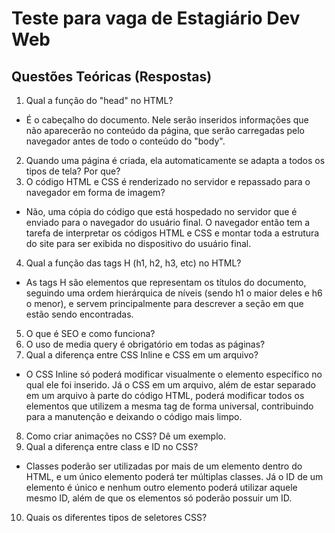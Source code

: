# Teste para vaga de Estagiário Dev Web

## Questões Teóricas (Respostas)
1. Qual a função do "head" no HTML?
* É o cabeçalho do documento. Nele serão inseridos informações que não aparecerão no conteúdo da página, que serão carregadas pelo navegador antes de todo o conteúdo do "body".
2. Quando uma página é criada, ela automaticamente se adapta a todos os tipos de tela? Por que?
3. O código HTML e CSS é renderizado no servidor e repassado para o navegador em forma de imagem?
* Não, uma cópia do código que está hospedado no servidor que é enviado para o navegador do usuário final. O navegador então tem a tarefa de interpretar os códigos HTML e CSS e montar toda a estrutura do site para ser exibida no dispositivo do usuário final.
4. Qual a função das tags H (h1, h2, h3, etc) no HTML?
* As tags H são elementos que representam os títulos do documento, seguindo uma ordem hierárquica de níveis (sendo h1 o maior deles e h6 o menor), e servem principalmente para descrever a seção em que estão sendo encontradas.
5. O que é SEO e como funciona?
6. O uso de media query é obrigatório em todas as páginas?
7. Qual a diferença entre CSS Inline e CSS em um arquivo?
* O CSS Inline só poderá modificar visualmente o elemento específico no qual ele foi inserido. Já o CSS em um arquivo, além de estar separado em um arquivo à parte do código HTML, poderá modificar todos os elementos que utilizem a mesma tag de forma universal, contribuindo para a manutenção e deixando o código mais limpo.
8. Como criar animações no CSS? Dê um exemplo.
9. Qual a diferença entre class e ID no CSS?
* Classes poderão ser utilizadas por mais de um elemento dentro do HTML, e um único elemento poderá ter múltiplas classes. Já o ID de um elemento é único e nenhum outro elemento poderá utilizar aquele mesmo ID, além de que os elementos só poderão possuir um ID.
10. Quais os diferentes tipos de seletores CSS?
